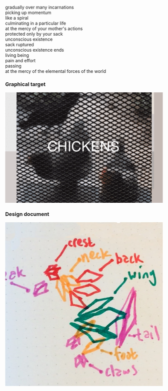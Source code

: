 gradually over many incarnations  
picking up momentum  
like a spiral  
culminating in a particular life  
at the mercy of your mother's actions  
protected only by your sack  
unconscious existence  
sack ruptured  
unconscious existence ends  
living being  
pain and effort  
passing  
at the mercy of the elemental forces of the world  

### Graphical target

![Lossy GIF of chickens](art/chickens.gif)

### Design document

![Drawing in marker of tetrahedral chicken](art/chicken.jpg)
